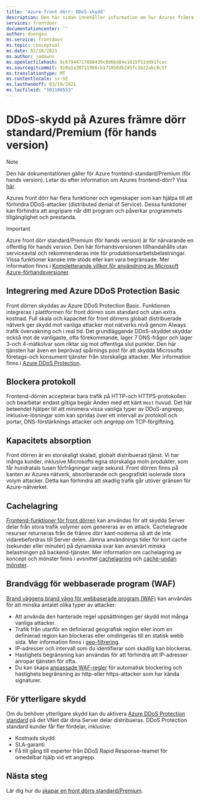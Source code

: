 ```yaml
---
title: 'Azure-front dörr: DDoS-skydd'
description: Den här sidan innehåller information om hur Azures främre dörr standard/Premium hjälper till att skydda mot DDoS-attacker
services: frontdoor
documentationcenter: ''
author: duongau
ms.service: frontdoor
ms.topic: conceptual
ms.date: 02/18/2021
ms.author: jodowns
ms.openlocfilehash: 9c67944717888439c0d6bd84e1615f51dd91fcac
ms.sourcegitcommit: 910a1a38711966cb171050db245fc3b22abc8c5f
ms.translationtype: MT
ms.contentlocale: sv-SE
ms.lasthandoff: 03/19/2021
ms.locfileid: "101100553"
---
```

# <a name="ddos-protection-on-azure-front-door-standardpremium-preview"></a>DDoS-skydd på Azures främre dörr standard/Premium (för hands version)

> [!Note]
> Den här dokumentationen gäller för Azure frontend-standard/Premium (för hands version). Letar du efter information om Azures frontend-dörr? Visa [här](../front-door-overview.md).

Azures front dörr har flera funktioner och egenskaper som kan hjälpa till att förhindra DDoS-attacker (distributed denial of Service). Dessa funktioner kan förhindra att angripare når ditt program och påverkar programmets tillgänglighet och prestanda.

> [!IMPORTANT]
> Azure front dörr standard/Premium (för hands version) är för närvarande en offentlig för hands version.
> Den här förhandsversionen tillhandahålls utan serviceavtal och rekommenderas inte för produktionsarbetsbelastningar. Vissa funktioner kanske inte stöds eller kan vara begränsade.
> Mer information finns i [Kompletterande villkor för användning av Microsoft Azure-förhandsversioner](https://azure.microsoft.com/support/legal/preview-supplemental-terms/).

## <a name="integration-with-azure-ddos-protection-basic"></a>Integrering med Azure DDoS Protection Basic

Front dörren skyddas av Azure DDoS Protection Basic. Funktionen integreras i plattformen för front dörren som standard och utan extra kostnad. Full skala och kapacitet för front dörrens globalt distribuerade nätverk ger skydd mot vanliga attacker mot nätverks nivå genom Always trafik övervakning och i real tid. Det grundläggande DDoS-skyddet skyddar också mot de vanligaste, ofta förekommande, lager 7 DNS-frågor och lager 3-och 4-mätkolvar som riktar sig mot offentliga slut punkter. Den här tjänsten har även en beprövad spårnings post för att skydda Microsofts företags-och konsument tjänster från storskaliga attacker. Mer information finns i [Azure DDoS Protection](../../security/fundamentals/ddos-best-practices.md).

## <a name="protocol-blocking"></a>Blockera protokoll

Frontend-dörren accepterar bara trafik på HTTP-och HTTPS-protokollen och bearbetar endast giltiga begär Anden med ett känt `Host` huvud. Det här beteendet hjälper till att minimera vissa vanliga typer av DDoS-angrepp, inklusive-lösningar som kan spridas över ett intervall av protokoll och portar, DNS-förstärknings attacker och angrepp om TCP-förgiftning.

## <a name="capacity-absorption"></a>Kapacitets absorption

Front dörren är en storskaligt skalad, globalt distribuerad tjänst. Vi har många kunder, inklusive Microsofts egna storskaliga moln produkter, som får hundratals tusen förfrågningar varje sekund. Front dörren finns på kanten av Azures nätverk, absorberande och geografiskt isolerade stora volym attacker. Detta kan förhindra att skadlig trafik går utöver gränsen för Azure-nätverket.

## <a name="caching"></a>Cachelagring

[Frontend-funktioner för front dörren](concept-caching.md) kan användas för att skydda Server delar från stora trafik volymer som genereras av en attack. Cachelagrade resurser returneras från de främre dörr kant-noderna så att de inte vidarebefordras till Server delen. Jämna användnings tider för kort cache (sekunder eller minuter) på dynamiska svar kan avsevärt minska belastningen på backend-tjänster. Mer information om cachelagring av koncept och mönster finns i avsnittet [cachelagring](/azure/architecture/best-practices/caching) och [cache-undan mönster](/azure/architecture/patterns/cache-aside).

## <a name="web-application-firewall-waf"></a>Brandvägg för webbaserade program (WAF)

[Brand väggens brand vägg för webbaserade program (WAF)](../../web-application-firewall/afds/afds-overview.md) kan användas för att minska antalet olika typer av attacker:

* Att använda den hanterade regel uppsättningen ger skydd mot många vanliga attacker.
* Trafik från utanför en definierad geografisk region eller inom en definierad region kan blockeras eller omdirigeras till en statisk webb sida. Mer information finns i [geo-filtrering](../../web-application-firewall/afds/waf-front-door-geo-filtering.md).
* IP-adresser och intervall som du identifierar som skadlig kan blockeras.
* Hastighets begränsning kan användas för att förhindra att IP-adresser anropar tjänsten för ofta.
* Du kan skapa [anpassade WAF-regler](../../web-application-firewall/afds/waf-front-door-custom-rules.md) för automatisk blockering och hastighets begränsning av http-eller https-attacker som har kända signaturer.

## <a name="for-further-protection"></a>För ytterligare skydd

Om du behöver ytterligare skydd kan du aktivera [Azure DDoS Protection standard](../../security/fundamentals/ddos-best-practices.md#ddos-protection-standard) på det VNet där dina Server delar distribueras. DDoS Protection standard kunder får fler fördelar, inklusive:

* Kostnads skydd
* SLA-garanti
* Få till gång till experter från DDoS Rapid Response-teamet för omedelbar hjälp vid ett angrepp.

## <a name="next-steps"></a>Nästa steg

Lär dig hur du [skapar en front dörrs standard/Premium](create-front-door-portal.md).
